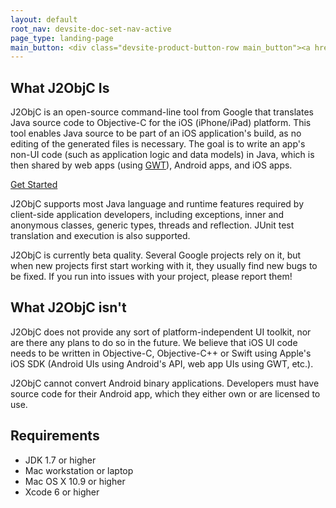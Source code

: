 ```yaml
---
layout: default
root_nav: devsite-doc-set-nav-active
page_type: landing-page
main_button: <div class="devsite-product-button-row main_button"><a href="{{site_root}}docs/Getting-Started.html" class="button button-white button-raised button-text-black">Get Started</a></div>
---
```


## What J2ObjC Is ##
J2ObjC is an open-source command-line tool from Google that translates
Java source code to Objective-C for the iOS (iPhone/iPad) platform. This tool
enables Java source to be part of an iOS application's build, as no editing
of the generated files is necessary. The goal is to write an app's non-UI
code (such as application logic and data models) in Java, which is then
shared by web apps (using [GWT](http://www.gwtproject.org/)), Android apps,
and iOS apps.

<div class="devsite-product-button-row"><a href="{{site_root}}docs/Getting-Started.html" class="button button-white button-raised button-text-black">Get Started</a></div>

J2ObjC supports most Java language and runtime features required by
client-side application developers, including exceptions, inner and
anonymous classes, generic types, threads and reflection. JUnit test
translation and execution is also supported.

J2ObjC is currently beta quality. Several Google projects rely on it, but
when new projects first start working with it, they usually find new bugs
to be fixed. If you run into issues with your project, please report them!

## What J2ObjC isn't ##
J2ObjC does not provide any sort of platform-independent UI toolkit, nor are
there any plans to do so in the future. We believe that iOS UI code needs to
be written in Objective-C, Objective-C++ or Swift using Apple's iOS SDK (Android
UIs using Android's API, web app UIs using GWT, etc.).

J2ObjC cannot convert Android binary applications. Developers must have source
code for their Android app, which they either own or are licensed to use.

## Requirements ##

* JDK 1.7 or higher
* Mac workstation or laptop
* Mac OS X 10.9 or higher
* Xcode 6 or higher
